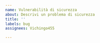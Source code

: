 ```yaml
---
name: Vulnerabilità di sicurezza
about: Descrivi un problema di sicurezza
title: ''
labels: bug
assignees: Vichingo455

---
```



